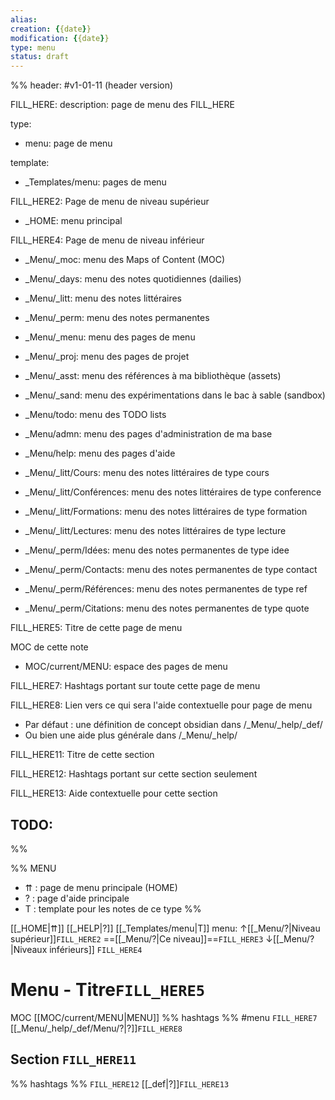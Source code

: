 ```yaml
---
alias:
creation: {{date}}
modification: {{date}}
type: menu
status: draft
---
```


%%
header: #v1-01-11 (header version)

FILL_HERE:
description: page de menu des FILL_HERE

type:
- menu: page de menu

template:
- _Templates/menu: pages de menu

FILL_HERE2:
Page de menu de niveau supérieur
- _HOME: menu principal


FILL_HERE4:
Page de menu de niveau inférieur
- _Menu/_moc: menu des Maps of Content (MOC)
- _Menu/_days: menu des notes quotidiennes (dailies)
- _Menu/_litt: menu des notes littéraires
- _Menu/_perm: menu des notes permanentes
- _Menu/_menu: menu des pages de menu
- _Menu/_proj: menu des pages de projet
- _Menu/_asst: menu des références à ma bibliothèque (assets)
- _Menu/_sand: menu des expérimentations dans le bac à sable (sandbox)
- _Menu/todo: menu des TODO lists
- _Menu/admn: menu des pages d'administration de ma base
- _Menu/help: menu des pages d'aide

- _Menu/_litt/Cours: menu des notes littéraires de type cours
- _Menu/_litt/Conférences: menu des notes littéraires de type conference 
- _Menu/_litt/Formations: menu des notes littéraires de type formation
- _Menu/_litt/Lectures: menu des notes littéraires de type lecture
- _Menu/_perm/Idées: menu des notes permanentes de type idee
- _Menu/_perm/Contacts: menu des notes permanentes de type contact
- _Menu/_perm/Références: menu des notes permanentes de type ref
- _Menu/_perm/Citations: menu des notes permanentes de type quote

FILL_HERE5:
Titre de cette page de menu

MOC de cette note
- MOC/current/MENU: espace des pages de menu

FILL_HERE7:
Hashtags portant sur toute cette page de menu

FILL_HERE8:
Lien vers ce qui sera l'aide contextuelle pour page de menu
- Par défaut : une définition de concept obsidian
  dans /_Menu/_help/_def/
- Ou bien une aide plus générale dans /_Menu/_help/

FILL_HERE11:
Titre de cette section

FILL_HERE12:
Hashtags portant sur cette section seulement

FILL_HERE13:
Aide contextuelle pour cette section

TODO:
- 
%%

%% MENU
- ⇈ : page de menu principale (HOME)
- ? : page d'aide principale
- T : template pour les notes de ce type
%%

[[_HOME|⇈]] [[_HELP|?]] [[_Templates/menu|T]] menu: ↑[[_Menu/?|Niveau supérieur]]`FILL_HERE2` ==[[_Menu/?|Ce niveau]]==`FILL_HERE3` ↓[[_Menu/?|Niveaux inférieurs]] `FILL_HERE4`

# Menu - Titre`FILL_HERE5`
MOC [[MOC/current/MENU|MENU]] %% hashtags %% #menu `FILL_HERE7` [[_Menu/_help/_def/Menu/?|?]]`FILL_HERE8` 

## Section `FILL_HERE11`
%% hashtags %% `FILL_HERE12` [[_def|?]]`FILL_HERE13` 